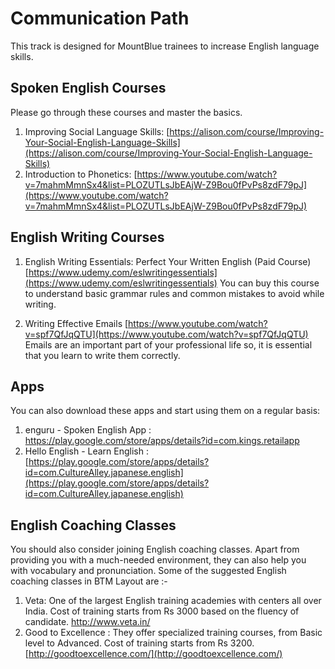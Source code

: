 # Communication Path

This track is designed for MountBlue trainees to increase English language skills.

## Spoken English Courses

Please go through these courses and master the basics.

1. Improving Social Language Skills: [https://alison.com/course/Improving-Your-Social-English-Language-Skills](https://alison.com/course/Improving-Your-Social-English-Language-Skills)
2. Introduction to Phonetics: [https://www.youtube.com/watch?v=7mahmMmnSx4&list=PLOZUTLsJbEAjW-Z9Bou0fPvPs8zdF79pJ](https://www.youtube.com/watch?v=7mahmMmnSx4&list=PLOZUTLsJbEAjW-Z9Bou0fPvPs8zdF79pJ)

## English Writing Courses

1. English Writing Essentials: Perfect Your Written English (Paid Course)
[https://www.udemy.com/eslwritingessentials](https://www.udemy.com/eslwritingessentials)
You can buy this course to understand basic grammar rules and common mistakes to avoid while writing.

2. Writing Effective Emails
[https://www.youtube.com/watch?v=spf7QfJqQTU](https://www.youtube.com/watch?v=spf7QfJqQTU)
Emails are an important part of your professional life so, it is essential that you learn to write them correctly.

## Apps

You can also download these apps and start using them on a regular basis:

1. enguru - Spoken English App :  [https://play.google.com/store/apps/details?id=com.kings.retailapp ](https://play.google.com/store/apps/details?id=com.kings.retailapp)
2. Hello English - Learn English : [https://play.google.com/store/apps/details?id=com.CultureAlley.japanese.english](https://play.google.com/store/apps/details?id=com.CultureAlley.japanese.english)

## English Coaching Classes

You should also consider joining English coaching classes. Apart from providing you with a much-needed environment, they can also help you with vocabulary and pronunciation. Some of the suggested English coaching classes in BTM Layout are :-

1. Veta: One of the largest English training academies with centers all over India. Cost of training starts from Rs 3000 based on the fluency of candidate.  [http://www.veta.in/ ](http://www.veta.in/)
2. Good to Excellence :  They offer specialized training courses, from Basic level to Advanced. Cost of training starts from Rs 3200. [http://goodtoexcellence.com/](http://goodtoexcellence.com/)
